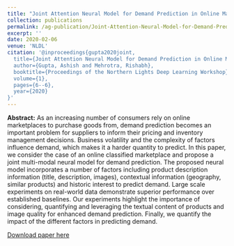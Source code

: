 ```yaml
---
title: "Joint Attention Neural Model for Demand Prediction in Online Marketplaces"
collection: publications
permalink: /ag-publication/Joint-Attention-Neural-Model-for-Demand-Prediction-in-Online-Marketplaces
excerpt: ''
date: 2020-02-06
venue: 'NLDL'
citation: '@inproceedings{gupta2020joint,
  title={Joint Attention Neural Model for Demand Prediction in Online Marketplaces},
  author={Gupta, Ashish and Mehrotra, Rishabh},
  booktitle={Proceedings of the Northern Lights Deep Learning Workshop},
  volume={1},
  pages={6--6},
  year={2020}
}'
---
```


**Abstract:** As an increasing number of consumers rely on online marketplaces to purchase goods from, demand prediction becomes an important problem for suppliers to inform their pricing and inventory management decisions. Business volatility and the complexity of factors influence demand, which  makes it a harder quantity to predict. In this paper, we consider the case of an online classified marketplace and propose a joint multi-modal neural model for demand  prediction. The proposed neural model incorporates a number of factors including product description information (title, description, images), contextual information (geography, similar products) and historic interest to predict demand. Large scale experiments on real-world data demonstrate superior performance over established baselines. Our experiments highlight the importance of considering, quantifying and leveraging the textual content of products and image quality for enhanced demand prediction. Finally, we quantify the impact of the different factors in predicting demand.

[Download paper here](http://Ashish-Gupta03.github.io/files/Joint_Attention_Neural_Model_for_Demand_Prediction_in_Online_Marketplaces.pdf)


